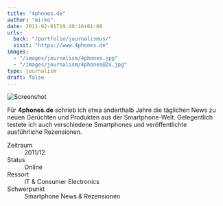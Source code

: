 ```yaml
---
title: "4phones.de"
author: "mirko"
date: 2011-02-01T19:49:16+01:00
urls:
  back: "/portfolio/journalismus/"
  visit: "https://www.4phones.de"
images:
  - "/images/journalism/4phones.jpg"
  - "/images/journalism/4phones@2x.jpg"
type: journalism
draft: false
---
```


![Screenshot](/images/journalism/4phones.jpg)

Für **4phones.de** schrieb ich etwa anderthalb Jahre die täglichen News zu neuen Gerüchten und Produkten aus der Smartphone-Welt. Gelegentlich testete ich auch verschiedene Smartphones und veröffentlichte ausführliche Rezensionen.

<dl>
  <dt>Zeitraum</dt><dd>2011/12</dd>
  <dt>Status</dt><dd>Online</dd>
  <dt>Ressort</dt><dd>IT & Consumer Electronics</dd>
  <dt>Schwerpunkt</dt><dd>Smartphone News & Rezensionen</dd>
</dl>